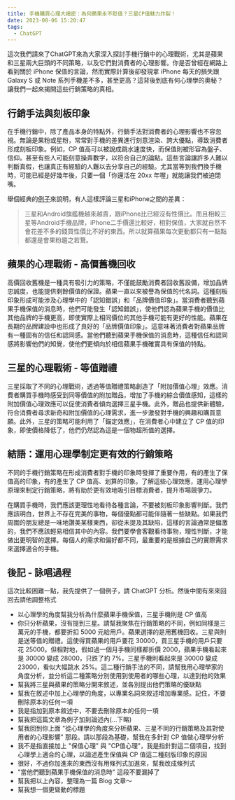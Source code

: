 ```yaml
---
title: 手機購買心理大揭密：為何蘋果永不貶值？三星CP值魅力炸裂！
date: 2023-08-06 15:20:47
tags:
  - ChatGPT
---
```


這次我們請來了ChatGPT來為大家深入探討手機行銷中的心理戰術，尤其是蘋果和三星兩大巨頭的不同策略，以及它們對消費者的心理影響。你是否曾經在網路上看到關於 iPhone 保值的言論，然而實際計算後卻發現拿 iPhone 每天的損失跟 Galaxy S 或 Note 系列手機差不多，甚至更高？這背後到底有何心理學的奧秘？讓我們一起來揭開這些行銷策略的真相。

## 行銷手法與刻板印象

在手機行銷中，除了產品本身的特點外，行銷手法對消費者的心理影響也不容忽視。無論是果粉或星粉，常常對手機的差異進行刻意渲染、誇大優點，導致消費者形成刻板印象。例如，CP 值高可以被說成跳水速度快，而保值則被形容為盤子、信仰。甚至有些人可能刻意操弄數字，以符合自己的論點。這些言論讓許多人難以判斷真假，也讓真正有經驗的人難以去分享自己的經驗。尤其當等到我們換手機時，可能已經是好幾年後，只要一個「你還活在 20xx 年喔」就能讓我們被迫閉嘴。

舉個經典的[例子](https://www.kocpc.com.tw/archives/503893)來說明，有人這樣評論三星和iPhone之間的差異：
> 三星和Android旗艦機越來越貴，跟iPhone比已經沒有性價比。而且相較三星等Android手機品牌，iPhone二手價還比較好，相對保值，大家就自然不會花差不多的錢買性價比不好的東西。所以就算蘋果每次更動都只有一點點都還是會果粉趨之若鶩。

## 蘋果的心理戰術 - 高價舊機回收

高價回收舊機是一種具有吸引力的策略，不僅能鼓勵消費者回收舊設備，增加品牌忠誠度，也能提供剩餘價值的保證。蘋果一直以來被譽為保值的代名詞。這種刻板印象形成可能涉及心理學中的「認知錯誤」和「品牌價值印象」。當消費者聽到蘋果手機保值的消息時，他們可能發生「認知錯誤」，使他們認為蘋果手機的價值比其他品牌的手機更高，即使實際上相同價位的其他手機可能有更好的性能。蘋果在長期的品牌建設中也形成了良好的「品牌價值印象」。這意味著消費者對蘋果品牌有一種固有的信任和認同感。當他們聽到蘋果手機保值的消息時，這種信任和認同感將影響他們的知覺，使他們更傾向於相信蘋果手機確實具有保值的特點。

## 三星的心理戰術 - 等值贈禮

三星採取了不同的心理戰術，透過等值贈禮策略創造了「附加價值心理」效應。消費者購買手機時感受到同等價值的附加贈品，增加了手機的綜合價值感知，這樣的附加價值心理效應可以促使消費者傾向選擇三星手機。此外，贈品也提供新體驗，符合消費者尋求新奇和附加價值的心理需求，進一步激發對手機的興趣和購買意願。此外，三星的策略可能利用了「錨定效應」，在消費者心中建立了 CP 值的印象，即使價格降低了，他們仍然認為這是一個物超所值的選擇。


## 結語：運用心理學制定更有效的行銷策略

不同的手機行銷策略在形成消費者對手機的印象時發揮了重要作用，有的產生了保值高的印象，有的產生了 CP 值高、划算的印象。了解這些心理效應，運用心理學原理來制定行銷策略，將有助於更有效地吸引目標消費者，提升市場競爭力。

在購買手機時，我們應該更理性地看待各種言論，不要被刻板印象影響判斷。我們應該明白，世界上不存在完美的事物，每個優點都可能伴隨著一些缺點。如果我們周圍的朋友總是一味地讚美某樣東西，卻從未提及其缺陷，這樣的言論通常是偏激的，我們不應該輕易相信其中的內容。我們要學會客觀看待事物，理性判斷，才能做出更明智的選擇。每個人的需求和偏好都不同，最重要的是根據自己的實際需求來選擇適合的手機。

## 後記 - 詠唱過程

這次比較困難一點，我先提供了一個例子，請 ChatGPT 分析。然後中間有來來回回去請他調整格式

- 以心理學的角度幫我分析為什麼蘋果手機保值，三星手機則是 CP 值高
- 你只分析蘋果，沒有提到三星。請幫我聚焦在行銷策略的不同，例如同樣是三萬元的手機，都要折扣 5000 元給用戶。蘋果選擇的是用舊機回收。三星與則是送等值的贈禮。這使得買蘋果的用戶要花 30000，買三星手機的用戶只要花 25000。但相對地，假如過一個月手機同樣都折價 2000，蘋果手機看起來是 30000 變成 28000，只跌了約 7%，三星手機則看起來是 30000 變成 23000，看似大幅跳水 25%。這二種行銷手法的不同，請幫我用心理學家的角度分析，並分析這二種策略分別使用到使用者的哪些心理，以達到他的效果
- 幫我將三星與蘋果的策略分開來敘述，並各別提出他們策略的優缺點
- 幫我在敘述中加上心理學的角度，以專業名詞來敘述增加專業感。記住，不要刪除原本的任何一項
- 我是指加到原本敘述中，不要去刪除原本的任何一項
- 幫我把這篇文章為例子加到論述內(...下略)
- 幫我回到你上面 "從心理學的角度來分析蘋果、三星不同的行銷策略及其對使用者的心理影響" 那段。請以那段為基礎，幫我在多針對 CP 值做心理學分析
- 我不是指直接加上 "保值心理" 與 "CP值心理"，我是指針對這二個項目，找到心理學上適合的心理，以論述產生保值與 CP 值這二種刻版印象的原因
- 很好，不過你加進來的東西沒有用條列式加進來，幫我改成條列式
- "當他們聽到蘋果手機保值的消息時" 這段不要漏掉了
- 幫我把以上內容，整理為一篇 Blog 文章～
- 幫我想一個更聳動的標題